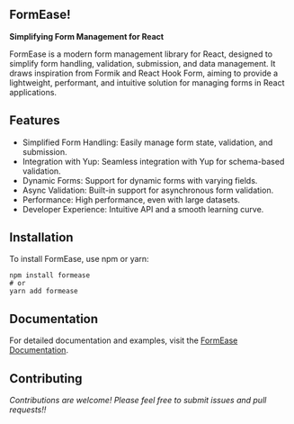 ## FormEase!
**Simplifying Form Management for React**

FormEase is a modern form management library for React, designed to simplify form handling, validation, submission, and data management. 
It draws inspiration from Formik and React Hook Form, aiming to provide a lightweight, performant, and intuitive solution for managing forms in React applications.

## Features
- Simplified Form Handling: Easily manage form state, validation, and submission.
- Integration with Yup: Seamless integration with Yup for schema-based validation.
- Dynamic Forms: Support for dynamic forms with varying fields.
- Async Validation: Built-in support for asynchronous form validation.
- Performance: High performance, even with large datasets.
- Developer Experience: Intuitive API and a smooth learning curve.

## Installation
To install FormEase, use npm or yarn:

```
npm install formease
# or
yarn add formease
```

## Documentation
For detailed documentation and examples, visit the [FormEase Documentation]().

## Contributing
*Contributions are welcome! Please feel free to submit issues and pull requests!!*
